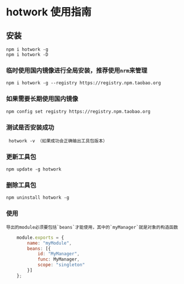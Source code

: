 # hotwork 使用指南

## 安装

    npm i hotwork -g
    npm i hotwork -D

### 临时使用国内镜像进行全局安装，推荐使用`nrm`来管理

    npm i hotwork -g --registry https://registry.npm.taobao.org

### 如果需要长期使用国内镜像

    npm config set registry https://registry.npm.taobao.org

### 测试是否安装成功

     hotwork -v （如果成功会正确输出工具包版本）
    
### 更新工具包

    npm update -g hotwork

### 删除工具包
    npm uninstall hotwork -g

### 使用

    导出的module必须要包括`beans`才能使用，其中的`myManager`就是对象的构造函数
    
```javascript
    module.exports = {
        name: "myModule",
        beans: [{
            id: "MyManager",
            func: MyManager,
            scope: "singleton"
        }]
    };
```